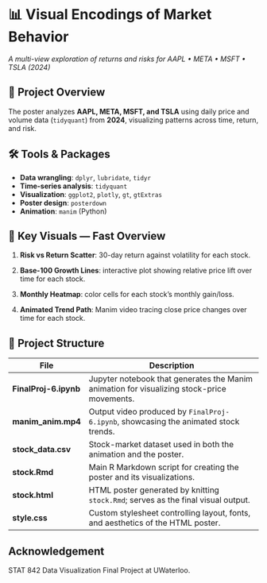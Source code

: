 # 📊 Visual Encodings of Market Behavior
*A multi-view exploration of returns and risks for AAPL • META • MSFT • TSLA (2024)*

## 🧠 Project Overview
The poster analyzes **AAPL, META, MSFT, and TSLA** using daily price and volume data (`tidyquant`) from **2024**, visualizing patterns across time, return, and risk.

## 🛠️ Tools & Packages

- **Data wrangling**: `dplyr`, `lubridate`, `tidyr`  
- **Time-series analysis**: `tidyquant`  
- **Visualization**: `ggplot2`, `plotly`, `gt`, `gtExtras`  
- **Poster design**: `posterdown`  
- **Animation**: `manim` (Python)

## 🔑 Key Visuals — Fast Overview

1. **Risk vs Return Scatter**: 30-day return against volatility for each stock.

2. **Base-100 Growth Lines**: interactive plot showing relative price lift over time for each stock.

3. **Monthly Heatmap**: color cells for each stock’s monthly gain/loss.

4. **Animated Trend Path**: Manim video tracing close price changes over time for each stock.

## 📁 Project Structure

| File | Description |
|------|-------------|
| **FinalProj-6.ipynb** | Jupyter notebook that generates the Manim animation for visualizing stock-price movements. |
| **manim_anim.mp4** | Output video produced by `FinalProj-6.ipynb`, showcasing the animated stock trends. |
| **stock_data.csv** | Stock-market dataset used in both the animation and the poster. |
| **stock.Rmd** | Main R Markdown script for creating the poster and its visualizations. |
| **stock.html** | HTML poster generated by knitting `stock.Rmd`; serves as the final visual output. |
| **style.css** | Custom stylesheet controlling layout, fonts, and aesthetics of the HTML poster. |

## Acknowledgement
STAT 842 Data Visualization Final Project at UWaterloo.
